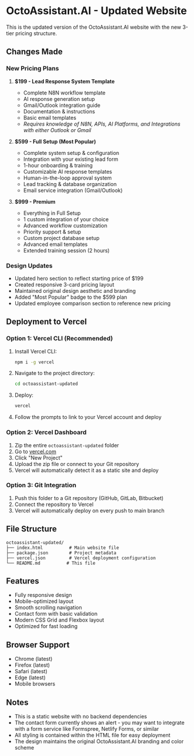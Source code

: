 # OctoAssistant.AI - Updated Website

This is the updated version of the OctoAssistant.AI website with the new 3-tier pricing structure.

## Changes Made

### New Pricing Plans

1. **$199 - Lead Response System Template**
   - Complete N8N workflow template
   - AI response generation setup
   - Gmail/Outlook integration guide
   - Documentation & instructions
   - Basic email templates
   - *Requires knowledge of N8N, APIs, AI Platforms, and Integrations with either Outlook or Gmail*

2. **$599 - Full Setup (Most Popular)**
   - Complete system setup & configuration
   - Integration with your existing lead form
   - 1-hour onboarding & training
   - Customizable AI response templates
   - Human-in-the-loop approval system
   - Lead tracking & database organization
   - Email service integration (Gmail/Outlook)

3. **$999 - Premium**
   - Everything in Full Setup
   - 1 custom integration of your choice
   - Advanced workflow customization
   - Priority support & setup
   - Custom project database setup
   - Advanced email templates
   - Extended training session (2 hours)

### Design Updates

- Updated hero section to reflect starting price of $199
- Created responsive 3-card pricing layout
- Maintained original design aesthetic and branding
- Added "Most Popular" badge to the $599 plan
- Updated employee comparison section to reference new pricing

## Deployment to Vercel

### Option 1: Vercel CLI (Recommended)

1. Install Vercel CLI:
   ```bash
   npm i -g vercel
   ```

2. Navigate to the project directory:
   ```bash
   cd octoassistant-updated
   ```

3. Deploy:
   ```bash
   vercel
   ```

4. Follow the prompts to link to your Vercel account and deploy

### Option 2: Vercel Dashboard

1. Zip the entire `octoassistant-updated` folder
2. Go to [vercel.com](https://vercel.com)
3. Click "New Project"
4. Upload the zip file or connect to your Git repository
5. Vercel will automatically detect it as a static site and deploy

### Option 3: Git Integration

1. Push this folder to a Git repository (GitHub, GitLab, Bitbucket)
2. Connect the repository to Vercel
3. Vercel will automatically deploy on every push to main branch

## File Structure

```
octoassistant-updated/
├── index.html          # Main website file
├── package.json        # Project metadata
├── vercel.json         # Vercel deployment configuration
└── README.md          # This file
```

## Features

- Fully responsive design
- Mobile-optimized layout
- Smooth scrolling navigation
- Contact form with basic validation
- Modern CSS Grid and Flexbox layout
- Optimized for fast loading

## Browser Support

- Chrome (latest)
- Firefox (latest)
- Safari (latest)
- Edge (latest)
- Mobile browsers

## Notes

- This is a static website with no backend dependencies
- The contact form currently shows an alert - you may want to integrate with a form service like Formspree, Netlify Forms, or similar
- All styling is contained within the HTML file for easy deployment
- The design maintains the original OctoAssistant.AI branding and color scheme

